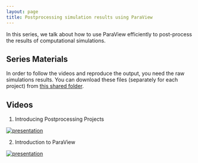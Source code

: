 ```yaml
---
layout: page
title: Postprocessing simulation results using ParaView
---
```


In this series, we talk about how to use ParaView efficiently to post-process the results of computational simulations.

## Series Materials

In order to follow the videos and reproduce the output, you need the raw simulations results. You can download these files (separately for each project) from [this shared folder](https://drive.google.com/drive/folders/1emHuLLkXBkJoCii_4obBy9PNRlK7n1Vq?usp=sharing).

## Videos

1. Introducing Postprocessing Projects

[![presentation](http://img.youtube.com/vi/AFkeKoq4SXo/0.jpg)](https://www.youtube.com/watch?v=AFkeKoq4SXo)

2. Introduction to ParaView

[![presentation](http://img.youtube.com/vi/1HiTOdO_bus/0.jpg)](https://www.youtube.com/watch?v=1HiTOdO_bus)